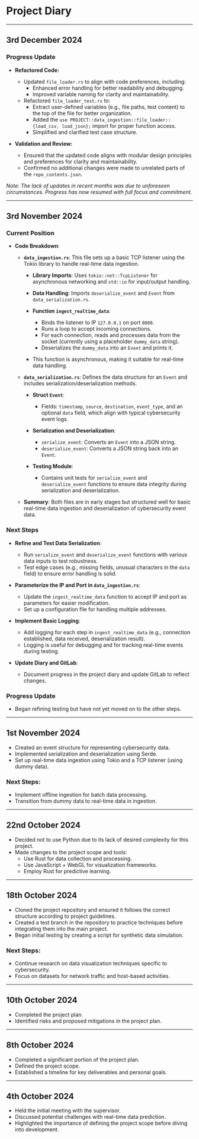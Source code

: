 # Project Diary

---

## 3rd December 2024

### Progress Update

- **Refactored Code:**
  - Updated `file_loader.rs` to align with code preferences, including:
    - Enhanced error handling for better readability and debugging.
    - Improved variable naming for clarity and maintainability.
  - Refactored `file_loader_test.rs` to:
    - Extract user-defined variables (e.g., file paths, test content) to the top of the file for better organization.
    - Added the `use PROJECT::data_ingestion::file_loader::{load_csv, load_json};` import for proper function access.
    - Simplified and clarified test case structure.

- **Validation and Review:**
  - Ensured that the updated code aligns with modular design principles and preferences for clarity and maintainability.
  - Confirmed no additional changes were made to unrelated parts of the `repo_contents.json`.

*Note: The lack of updates in recent months was due to unforeseen circumstances. Progress has now resumed with full focus and commitment.*

---

## 3rd November 2024

### Current Position

- **Code Breakdown**:

	- **`data_ingestion.rs`**: This file sets up a basic TCP listener using the Tokio library to handle real-time data ingestion.

		- **Library Imports**: Uses `tokio::net::TcpListener` for asynchronous networking and `std::io` for input/output handling.

		- **Data Handling**: Imports `deserialize_event` and `Event` from `data_serialization.rs`.

		- **Function `ingest_realtime_data`**:
			- Binds the listener to IP `127.0.0.1` on port `8080`.
			- Runs a loop to accept incoming connections.
			- For each connection, reads and processes data from the socket (currently using a placeholder `dummy_data` string).
			- Deserializes the `dummy_data` into an `Event` and prints it.

		- This function is asynchronous, making it suitable for real-time data handling.

	- **`data_serialization.rs`**: Defines the data structure for an `Event` and includes serialization/deserialization methods.

		- **Struct `Event`**:
			- Fields: `timestamp`, `source`, `destination`, `event_type`, and an optional `data` field, which align with typical cybersecurity event logs.

		- **Serialization and Deserialization**:
			- `serialize_event`: Converts an `Event` into a JSON string.
			- `deserialize_event`: Converts a JSON string back into an `Event`.

		- **Testing Module**:
			- Contains unit tests for `serialize_event` and `deserialize_event` functions to ensure data integrity during serialization and deserialization.

	- **Summary**: Both files are in early stages but structured well for basic real-time data ingestion and deserialization of cybersecurity event data.


### Next Steps

- **Refine and Test Data Serialization**:
	- Run `serialize_event` and `deserialize_event` functions with various data inputs to test robustness.
	- Test edge cases (e.g., missing fields, unusual characters in the `data` field) to ensure error handling is solid.

- **Parameterize the IP and Port in `data_ingestion.rs`**:
	- Update the `ingest_realtime_data` function to accept IP and port as parameters for easier modification.
	- Set up a configuration file for handling multiple addresses.

- **Implement Basic Logging**:
	- Add logging for each step in `ingest_realtime_data` (e.g., connection established, data received, deserialization result).
	- Logging is useful for debugging and for tracking real-time events during testing.

- **Update Diary and GitLab**:
	- Document progress in the project diary and update GitLab to reflect changes.


### Progress Update

- Began refining testing but have not yet moved on to the other steps.

---

## 1st November 2024

- Created an event structure for representing cybersecurity data.
- Implemented serialization and deserialization using Serde.
- Set up real-time data ingestion using Tokio and a TCP listener (using dummy data).

### Next Steps:
- Implement offline ingestion for batch data processing.
- Transition from dummy data to real-time data in ingestion.

---

## 22nd October 2024

- Decided not to use Python due to its lack of desired complexity for this project.
- Made changes to the project scope and tools:
  - Use Rust for data collection and processing.
  - Use JavaScript + WebGL for visualization frameworks.
  - Employ Rust for predictive learning.

---

## 18th October 2024

- Cloned the project repository and ensured it follows the correct structure according to project guidelines.
- Created a test branch in the repository to practice techniques before integrating them into the main project.
- Began initial testing by creating a script for synthetic data simulation.

### Next Steps:
- Continue research on data visualization techniques specific to cybersecurity.
- Focus on datasets for network traffic and host-based activities.

---

## 10th October 2024

- Completed the project plan.
- Identified risks and proposed mitigations in the project plan.

---

## 8th October 2024

- Completed a significant portion of the project plan.
- Defined the project scope.
- Established a timeline for key deliverables and personal goals.

---

## 4th October 2024

- Held the initial meeting with the supervisor.
- Discussed potential challenges with real-time data prediction.
- Highlighted the importance of defining the project scope before diving into development.
